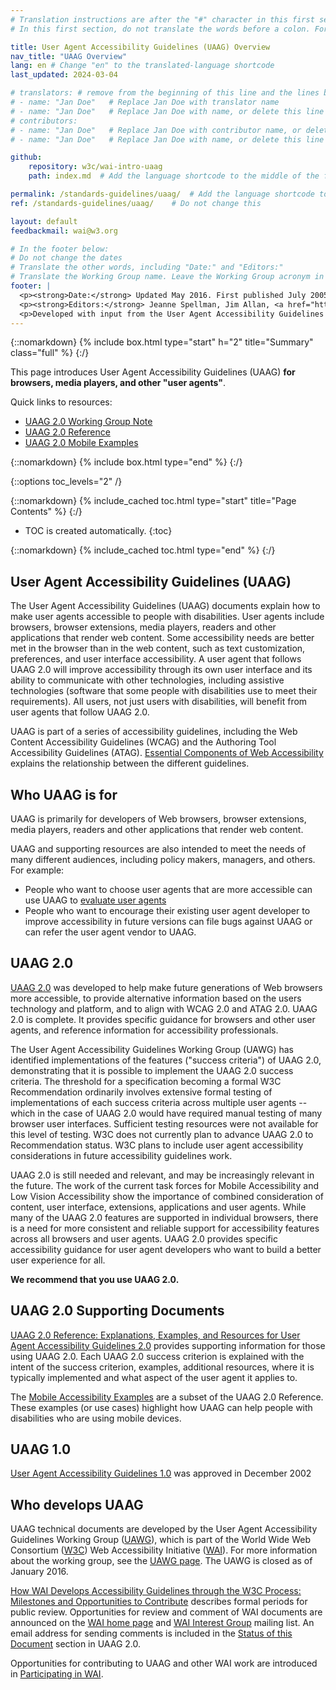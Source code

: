 ```yaml
---
# Translation instructions are after the "#" character in this first section. They are comments that do not show up in the web page. You do not need to translate the instructions after "#".
# In this first section, do not translate the words before a colon. For example, do not translate "title:". Do translate the text after "title:"

title: User Agent Accessibility Guidelines (UAAG) Overview
nav_title: "UAAG Overview"
lang: en # Change "en" to the translated-language shortcode
last_updated: 2024-03-04

# translators: # remove from the beginning of this line and the lines below: "# " (the hash sign and the space)
# - name: "Jan Doe"   # Replace Jan Doe with translator name
# - name: "Jan Doe"   # Replace Jan Doe with name, or delete this line if not multiple translators
# contributors:
# - name: "Jan Doe"   # Replace Jan Doe with contributor name, or delete this line if none
# - name: "Jan Doe"   # Replace Jan Doe with name, or delete this line if not multiple contributors

github:
    repository: w3c/wai-intro-uaag
    path: index.md  # Add the language shortcode to the middle of the filename, for example: content/index.fr.md

permalink: /standards-guidelines/uaag/  # Add the language shortcode to the end, with no slash at the end. For example /path/to/file/fr
ref: /standards-guidelines/uaag/    # Do not change this

layout: default
feedbackmail: wai@w3.org

# In the footer below:
# Do not change the dates
# Translate the other words, including "Date:" and "Editors:"
# Translate the Working Group name. Leave the Working Group acronym in English.
footer: |
  <p><strong>Date:</strong> Updated May 2016. First published July 2005.</p>
  <p><strong>Editors:</strong> Jeanne Spellman, Jim Allan, <a href="http://www.w3.org/People/shawn">Shawn Lawton Henry</a>.</p>
  <p>Developed with input from the User Agent Accessibility Guidelines Working Group (<a href="https://www.w3.org/WAI/UA/">UAWG</a>).</p>
---
```


{::nomarkdown}
{% include box.html type="start" h="2" title="Summary" class="full" %}
{:/}

This page introduces User Agent Accessibility Guidelines (UAAG) **for browsers, media players, and other "user agents"**.

Quick links to resources:
* [UAAG 2.0 Working Group Note](https://www.w3.org/TR/UAAG20/)
* [UAAG 2.0 Reference](https://www.w3.org/TR/UAAG20-Reference/)
* [UAAG 2.0 Mobile Examples](https://www.w3.org/TR/2015/NOTE-UAAG20-Reference-20151215/mobile.html)

{::nomarkdown}
{% include box.html type="end" %}
{:/}

{::options toc_levels="2" /}

{::nomarkdown}
{% include_cached toc.html type="start" title="Page Contents" %}
{:/}

-   TOC is created automatically.
{:toc}

{::nomarkdown}
{% include_cached toc.html type="end" %}
{:/}

## User Agent Accessibility Guidelines (UAAG)

The User Agent Accessibility Guidelines (UAAG) documents explain how to
make user agents accessible to people with disabilities. User agents
include browsers, browser extensions, media players, readers and other
applications that render web content. Some accessibility needs are
better met in the browser than in the web content, such as text
customization, preferences, and user interface accessibility. A user
agent that follows UAAG 2.0 will improve accessibility through its own
user interface and its ability to communicate with other technologies,
including assistive technologies (software that some people with
disabilities use to meet their requirements). All users, not just users
with disabilities, will benefit from user agents that follow UAAG 2.0.

UAAG is part of a series of accessibility guidelines, including the Web
Content Accessibility Guidelines (WCAG) and the Authoring Tool
Accessibility Guidelines (ATAG). [Essential Components of Web
Accessibility](/fundamentals/components/) explains the
relationship between the different guidelines.

## Who UAAG is for

UAAG is primarily for developers of Web browsers, browser extensions,
media players, readers and other applications that render web content.

UAAG and supporting resources are also intended to meet the needs of
many different audiences, including policy makers, managers, and others.
For example:

-   People who want to choose user agents that are more accessible can
    use UAAG to [evaluate user
    agents](https://www.w3.org/WAI/UA/2001/10/eval)
-   People who want to encourage their existing user agent developer to
    improve accessibility in future versions can file bugs against UAAG
    or can refer the user agent vendor to UAAG.

## UAAG 2.0

[UAAG 2.0](https://www.w3.org/TR/UAAG20/) was developed to help make
future generations of Web browsers more accessible, to provide
alternative information based on the users technology and platform, and
to align with WCAG 2.0 and ATAG 2.0. UAAG 2.0 is complete. It provides
specific guidance for browsers and other user agents, and reference
information for accessibility professionals.

The User Agent Accessibility Guidelines Working Group (UAWG) has
identified implementations of the features ("success criteria") of UAAG
2.0, demonstrating that it is possible to implement the UAAG 2.0 success
criteria. The threshold for a specification becoming a formal W3C
Recommendation ordinarily involves extensive formal testing of
implementations of each success criteria across multiple user agents --
which in the case of UAAG 2.0 would have required manual testing of many
browser user interfaces. Sufficient testing resources were not available
for this level of testing. W3C does not currently plan to advance UAAG
2.0 to Recommendation status. W3C plans to include user agent
accessibility considerations in future accessibility guidelines work.

UAAG 2.0 is still needed and relevant, and may be increasingly relevant
in the future. The work of the current task forces for Mobile
Accessibility and Low Vision Accessibility show the importance of
combined consideration of content, user interface, extensions,
applications and user agents. While many of the UAAG 2.0 features are
supported in individual browsers, there is a need for more consistent
and reliable support for accessibility features across all browsers and
user agents. UAAG 2.0 provides specific accessibility guidance for user
agent developers who want to build a better user experience for all.

**We recommend that you use UAAG 2.0.**

## UAAG 2.0 Supporting Documents

[UAAG 2.0 Reference: Explanations, Examples, and Resources for User
Agent Accessibility Guidelines
2.0](https://www.w3.org/TR/UAAG20-Reference/) provides supporting
information for those using UAAG 2.0. Each UAAG 2.0 success criterion is
explained with the intent of the success criterion, examples, additional
resources, where it is typically implemented and what aspect of the user
agent it applies to.

The [Mobile Accessibility
Examples](https://www.w3.org/TR/2015/NOTE-UAAG20-Reference-20151215/mobile.html)
are a subset of the UAAG 2.0 Reference. These examples (or use cases)
highlight how UAAG can help people with disabilities who are using
mobile devices.

## UAAG 1.0

[User Agent Accessibility Guidelines 1.0](https://www.w3.org/TR/UAAG10/)
was approved in December 2002

## Who develops UAAG

UAAG technical documents are developed by the User Agent Accessibility
Guidelines Working Group ([UAWG](https://www.w3.org/WAI/UA/)), which is
part of the World Wide Web Consortium ([W3C](https://www.w3.org)) Web
Accessibility Initiative ([WAI](https://www.w3.org/WAI/)). For more
information about the working group, see the [UAWG
page](https://www.w3.org/WAI/UA/). The UAWG is closed as of January 2016.

[How WAI Develops Accessibility Guidelines through the W3C Process:
Milestones and Opportunities to
Contribute](/standards-guidelines/w3c-process/) describes formal
periods for public review. Opportunities for review and comment of WAI
documents are announced on the [WAI home page](https://www.w3.org/WAI/)
and [WAI Interest Group](/about/groups/waiig/) mailing list. An
email address for sending comments is included in the [Status of this Document](https://www.w3.org/TR/UAAG20/#status) section in UAAG 2.0.

Opportunities for contributing to UAAG and other WAI work are introduced
in [Participating in WAI](/about/participating/).
